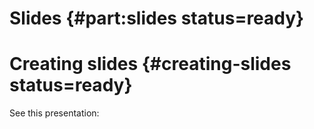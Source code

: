 # Slides {#part:slides status=ready}

<minitoc/>

# Creating slides {#creating-slides status=ready}

See this presentation: [](#making-slides)
